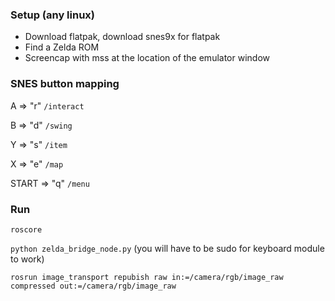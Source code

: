 ### Setup (any linux)

- Download flatpak, download snes9x for flatpak
- Find a Zelda ROM
- Screencap with mss at the location of the emulator window

### SNES button mapping

A => "r" `/interact`

B => "d" `/swing`

Y => "s" `/item`

X => "e" `/map`

START => "q" `/menu`

### Run

`roscore`

`python zelda_bridge_node.py` (you will have to be sudo for keyboard module to work)

`rosrun image_transport repubish raw in:=/camera/rgb/image_raw compressed out:=/camera/rgb/image_raw`
